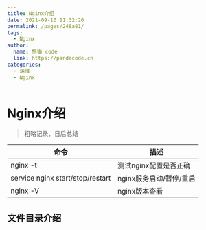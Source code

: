 ```yaml
---
title: Nginx介绍
date: 2021-09-10 11:32:26
permalink: /pages/248a81/
tags: 
  - Nginx
author: 
  name: 熊猫 code
  link: https://pandacode.cn
categories: 
  - 运维
  - Nginx
---
```


# Nginx介绍

> 粗略记录，日后总结

| 命令                             | 描述                    |
| -------------------------------- | ----------------------- |
| nginx -t                         | 测试nginx配置是否正确   |
| service nginx start/stop/restart | nginx服务启动/暂停/重启 |
| nginx -V                         | nginx版本查看           |

## 文件目录介绍

